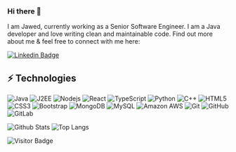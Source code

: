### Hi there 👋

I am Jawed, currently working as a Senior Software Engineer. I am a Java developer and love writing clean and maintainable code. Find out more about me & feel free to connect with me here:

[![Linkedin Badge](https://img.shields.io/badge/-abjawed-blue?style=flat-square&logo=Linkedin&logoColor=white&link=https://www.linkedin.com/in/abjawed/)](https://www.linkedin.com/in/abjawed/)

## ⚡ Technologies

![Java](https://img.shields.io/badge/-JAVA-black?style=flat-square&logo=java)
![J2EE](https://img.shields.io/badge/-J2EE-black?style=flat-square&logo=J2EE)
![Nodejs](https://img.shields.io/badge/-Nodejs-black?style=flat-square&logo=Node.js)
![React](https://img.shields.io/badge/-React-black?style=flat-square&logo=react)
![TypeScript](https://img.shields.io/badge/-TypeScript-007ACC?style=flat-square&logo=typescript)
![Python](https://img.shields.io/badge/-Python-black?style=flat-square&logo=Python)
![C++](https://img.shields.io/badge/-C++-00599C?style=flat-square&logo=c)
![HTML5](https://img.shields.io/badge/-HTML5-E34F26?style=flat-square&logo=html5&logoColor=white)
![CSS3](https://img.shields.io/badge/-CSS3-1572B6?style=flat-square&logo=css3)
![Bootstrap](https://img.shields.io/badge/-Bootstrap-563D7C?style=flat-square&logo=bootstrap)
![MongoDB](https://img.shields.io/badge/-MongoDB-black?style=flat-square&logo=mongodb)
![MySQL](https://img.shields.io/badge/-MySQL-black?style=flat-square&logo=mysql)
![Amazon AWS](https://img.shields.io/badge/Amazon%20AWS-232F3E?style=flat-square&logo=amazon-aws)
![Git](https://img.shields.io/badge/-Git-black?style=flat-square&logo=git)
![GitHub](https://img.shields.io/badge/-GitHub-181717?style=flat-square&logo=github)
![GitLab](https://img.shields.io/badge/-GitLab-FCA121?style=flat-square&logo=gitlab)

![Github Stats](https://github-readme-stats.vercel.app/api?username=abjawed&count_private=true&show_icons=true&include_all_commits=true)
![Top Langs](https://github-readme-stats.vercel.app/api/top-langs/?username=abjawed&hide=TeX&layout=compact)

![Visitor Badge](https://visitor-badge.laobi.icu/badge?page_id=abjawed.abjawed)
